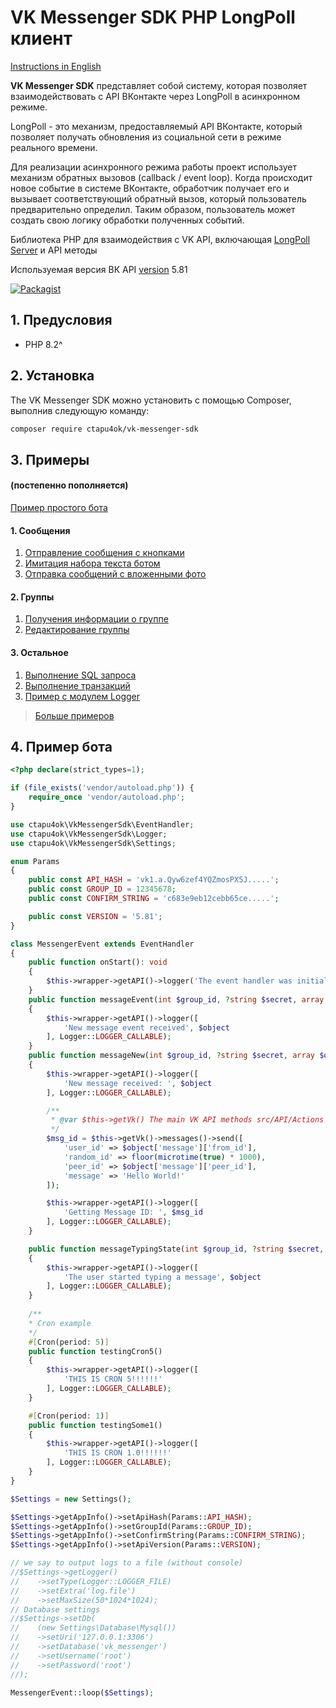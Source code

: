 # VK Messenger SDK PHP LongPoll клиент

[Instructions in English](https://github.com/ctapu4ok/vk-messenger-sdk/blob/master/README_EN.md)

**VK Messenger SDK** представляет собой систему, которая позволяет взаимодействовать с API ВКонтакте через LongPoll в асинхронном режиме.

LongPoll - это механизм, предоставляемый API ВКонтакте, который позволяет получать обновления из социальной сети в режиме реального времени. 

Для реализации асинхронного режима работы проект использует механизм обратных вызовов (callback / event loop). Когда происходит новое событие в системе ВКонтакте, обработчик получает его и вызывает соответствующий обратный вызов, который пользователь предварительно определил. Таким образом, пользователь может создать свою логику обработки полученных событий.

Библиотека PHP для взаимодействия с VK API, включающая [LongPoll Server](https://dev.vk.com/method/groups.getLongPollServer) и API методы

Используемая версия ВК API [version](https://vk.com/dev/versions) 5.81


[![Packagist](https://img.shields.io/packagist/v/ctapu4ok/vk-messenger-sdk.svg)](https://packagist.org/packages/ctapu4ok/vk-messenger-sdk)

## 1. Предусловия

* PHP 8.2^

## 2. Установка

The VK Messenger SDK можно установить с помощью Composer, выполнив следующую команду:

```sh
composer require ctapu4ok/vk-messenger-sdk
```

## 3. Примеры 
#### (постепенно пополняется)

[Пример простого бота](https://github.com/ctapu4ok/vk-messenger-sdk/blob/master/examples/bot_example.php)

#### 1. Сообщения
1. [Отправление сообщения с кнопками](https://github.com/ctapu4ok/vk-messenger-sdk/blob/master/examples/bot_buttons_example.php)
2. [Имитация набора текста ботом](https://github.com/ctapu4ok/vk-messenger-sdk/blob/master/examples/bot_typing_message_example.php)
3. [Отправка сообщений с вложенными фото](https://github.com/ctapu4ok/vk-messenger-sdk/blob/master/examples/bot_send_photo_to_chat.php)

#### 2. Группы
1. [Получения информации о группе](https://github.com/ctapu4ok/vk-messenger-sdk/blob/master/examples/bot_groups_getById_example.php)
2. [Редактирование группы](https://github.com/ctapu4ok/vk-messenger-sdk/blob/master/examples/bot_groups_edit.php)

#### 3. Остальное
1. [Выполнение SQL запроса](https://github.com/ctapu4ok/vk-messenger-sdk/blob/master/examples/bot_database_query_example.php)
2. [Выполнение транзакций](https://github.com/ctapu4ok/vk-messenger-sdk/blob/master/examples/bot_database_transaction_example.php)
3. [Пример с модулем Logger](https://github.com/ctapu4ok/vk-messenger-sdk/blob/master/examples/bot_logger_example.php)

>[Больше примеров](https://github.com/ctapu4ok/vk-messenger-sdk/tree/master/examples)


## 4. Пример бота
```php
<?php declare(strict_types=1);

if (file_exists('vendor/autoload.php')) {
    require_once 'vendor/autoload.php';
}

use ctapu4ok\VkMessengerSdk\EventHandler;
use ctapu4ok\VkMessengerSdk\Logger;
use ctapu4ok\VkMessengerSdk\Settings;

enum Params
{
    public const API_HASH = 'vk1.a.Qyw6zef4YQZmosPX5J.....';
    public const GROUP_ID = 12345678;
    public const CONFIRM_STRING = 'c683e9eb12cebb65ce.....';

    public const VERSION = '5.81';
}

class MessengerEvent extends EventHandler
{
    public function onStart(): void
    {
        $this->wrapper->getAPI()->logger('The event handler was initialized');
    }
    public function messageEvent(int $group_id, ?string $secret, array $object): void
    {
        $this->wrapper->getAPI()->logger([
            'New message event received', $object
        ], Logger::LOGGER_CALLABLE);
    }
    public function messageNew(int $group_id, ?string $secret, array $object): void
    {
        $this->wrapper->getAPI()->logger([
            'New message received: ', $object
        ], Logger::LOGGER_CALLABLE);

        /**
         * @var $this->getVk() The main VK API methods src/API/Actions
         */
        $msg_id = $this->getVk()->messages()->send([
            'user_id' => $object['message']['from_id'],
            'random_id' => floor(microtime(true) * 1000),
            'peer_id' => $object['message']['peer_id'],
            'message' => 'Hello World!'
        ]);

        $this->wrapper->getAPI()->logger([
            'Getting Message ID: ', $msg_id
        ], Logger::LOGGER_CALLABLE);
    }

    public function messageTypingState(int $group_id, ?string $secret, array $object): void
    {
        $this->wrapper->getAPI()->logger([
            'The user started typing a message', $object
        ], Logger::LOGGER_CALLABLE);
    }
    
    /**
    * Cron example  
    */ 
    #[Cron(period: 5)]
    public function testingCron5()
    {
        $this->wrapper->getAPI()->logger([
            'THIS IS CRON 5!!!!!!'
        ], Logger::LOGGER_CALLABLE);
    }

    #[Cron(period: 1)]
    public function testingSome1()
    {
        $this->wrapper->getAPI()->logger([
            'THIS IS CRON 1.0!!!!!!'
        ], Logger::LOGGER_CALLABLE);
    }
}

$Settings = new Settings();

$Settings->getAppInfo()->setApiHash(Params::API_HASH);
$Settings->getAppInfo()->setGroupId(Params::GROUP_ID);
$Settings->getAppInfo()->setConfirmString(Params::CONFIRM_STRING);
$Settings->getAppInfo()->setApiVersion(Params::VERSION);

// we say to output logs to a file (without console)
//$Settings->getLogger()
//    ->setType(Logger::LOGGER_FILE)
//    ->setExtra('log.file')
//    ->setMaxSize(50*1024*1024);
// Database settings
//$Settings->setDb(
//    (new Settings\Database\Mysql())
//    ->setUri('127.0.0.1:3306')
//    ->setDatabase('vk_messenger')
//    ->setUsername('root')
//    ->setPassword('root')
//);

MessengerEvent::loop($Settings);
```